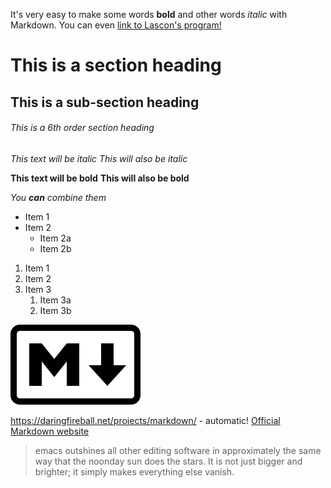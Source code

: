 It's very easy to make some words **bold** and other words *italic* with Markdown. 
You can even [link to Lascon's program!](http://sisne.org/lascon-vii/program/?lang=en)

# This is a section heading
## This is a sub-section heading
###### This is a 6th order section heading

*This text will be italic*
_This will also be italic_

**This text will be bold**
__This will also be bold__

_You **can** combine them_

- Item 1
- Item 2
  - Item 2a
  - Item 2b

1. Item 1
1. Item 2
1. Item 3
   1. Item 3a
   1. Item 3b

![Markdown Logo](Markdown-mark.png)

https://daringfireball.net/projects/markdown/ - automatic!
[Official Markdown website](https://daringfireball.net/projects/markdown/)

> emacs outshines all other editing software in approximately the same 
> way that the noonday sun does the stars. It is not just bigger and 
> brighter; it simply makes everything else vanish.




